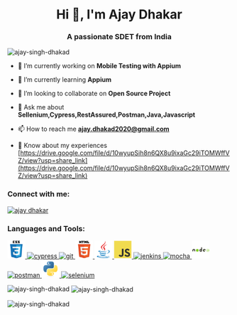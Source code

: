 <h1 align="center">Hi 👋, I'm Ajay Dhakar</h1>
<h3 align="center">A passionate SDET from India</h3>

<p align="left"> <img src="https://komarev.com/ghpvc/?username=ajay-singh-dhakad&label=Profile%20views&color=0e75b6&style=flat" alt="ajay-singh-dhakad" /> </p>

- 🔭 I’m currently working on **Mobile Testing with Appium**

- 🌱 I’m currently learning **Appium**

- 👯 I’m looking to collaborate on **Open Source Project**

- 💬 Ask me about **Sellenium,Cypress,RestAssured,Postman,Java,Javascript**

- 📫 How to reach me **ajay.dhakad2020@gmail.com**

- 📄 Know about my experiences [https://drive.google.com/file/d/10wyupSih8n6QX8u9ixaGc29iTOMWffVZ/view?usp=share_link](https://drive.google.com/file/d/10wyupSih8n6QX8u9ixaGc29iTOMWffVZ/view?usp=share_link)

<h3 align="left">Connect with me:</h3>
<p align="left">
<a href="https://linkedin.com/in/ajay dhakar" target="blank"><img align="center" src="https://raw.githubusercontent.com/rahuldkjain/github-profile-readme-generator/master/src/images/icons/Social/linked-in-alt.svg" alt="ajay dhakar" height="30" width="40" /></a>
</p>

<h3 align="left">Languages and Tools:</h3>
<p align="left"> <a href="https://www.w3schools.com/css/" target="_blank" rel="noreferrer"> <img src="https://raw.githubusercontent.com/devicons/devicon/master/icons/css3/css3-original-wordmark.svg" alt="css3" width="40" height="40"/> </a> <a href="https://www.cypress.io" target="_blank" rel="noreferrer"> <img src="https://raw.githubusercontent.com/simple-icons/simple-icons/6e46ec1fc23b60c8fd0d2f2ff46db82e16dbd75f/icons/cypress.svg" alt="cypress" width="40" height="40"/> </a> <a href="https://git-scm.com/" target="_blank" rel="noreferrer"> <img src="https://www.vectorlogo.zone/logos/git-scm/git-scm-icon.svg" alt="git" width="40" height="40"/> </a> <a href="https://www.w3.org/html/" target="_blank" rel="noreferrer"> <img src="https://raw.githubusercontent.com/devicons/devicon/master/icons/html5/html5-original-wordmark.svg" alt="html5" width="40" height="40"/> </a> <a href="https://www.java.com" target="_blank" rel="noreferrer"> <img src="https://raw.githubusercontent.com/devicons/devicon/master/icons/java/java-original.svg" alt="java" width="40" height="40"/> </a> <a href="https://developer.mozilla.org/en-US/docs/Web/JavaScript" target="_blank" rel="noreferrer"> <img src="https://raw.githubusercontent.com/devicons/devicon/master/icons/javascript/javascript-original.svg" alt="javascript" width="40" height="40"/> </a> <a href="https://www.jenkins.io" target="_blank" rel="noreferrer"> <img src="https://www.vectorlogo.zone/logos/jenkins/jenkins-icon.svg" alt="jenkins" width="40" height="40"/> </a> <a href="https://mochajs.org" target="_blank" rel="noreferrer"> <img src="https://www.vectorlogo.zone/logos/mochajs/mochajs-icon.svg" alt="mocha" width="40" height="40"/> </a> <a href="https://nodejs.org" target="_blank" rel="noreferrer"> <img src="https://raw.githubusercontent.com/devicons/devicon/master/icons/nodejs/nodejs-original-wordmark.svg" alt="nodejs" width="40" height="40"/> </a> <a href="https://postman.com" target="_blank" rel="noreferrer"> <img src="https://www.vectorlogo.zone/logos/getpostman/getpostman-icon.svg" alt="postman" width="40" height="40"/> </a> <a href="https://www.python.org" target="_blank" rel="noreferrer"> <img src="https://raw.githubusercontent.com/devicons/devicon/master/icons/python/python-original.svg" alt="python" width="40" height="40"/> </a> <a href="https://www.selenium.dev" target="_blank" rel="noreferrer"> <img src="https://raw.githubusercontent.com/detain/svg-logos/780f25886640cef088af994181646db2f6b1a3f8/svg/selenium-logo.svg" alt="selenium" width="40" height="40"/> </a> </p>

<p><img align="left" src="https://github-readme-stats.vercel.app/api/top-langs?username=ajay-singh-dhakad&show_icons=true&locale=en&layout=compact" alt="ajay-singh-dhakad" /></p>

<p>&nbsp;<img align="center" src="https://github-readme-stats.vercel.app/api?username=ajay-singh-dhakad&show_icons=true&locale=en" alt="ajay-singh-dhakad" /></p>

<p><img align="center" src="https://github-readme-streak-stats.herokuapp.com/?user=ajay-singh-dhakad&" alt="ajay-singh-dhakad" /></p>
